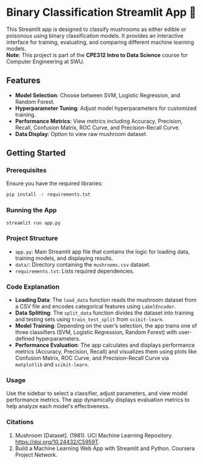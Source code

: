 
# Binary Classification Streamlit App 🍄

This Streamlit app is designed to classify mushrooms as either edible or poisonous using binary classification models. It provides an interactive interface for training, evaluating, and comparing different machine learning models.  
**Note**: This project is part of the **CPE312 Intro to Data Science** course for Computer Engineering at SWU.

## Features
- **Model Selection**: Choose between SVM, Logistic Regression, and Random Forest.
- **Hyperparameter Tuning**: Adjust model hyperparameters for customized training.
- **Performance Metrics**: View metrics including Accuracy, Precision, Recall, Confusion Matrix, ROC Curve, and Precision-Recall Curve.
- **Data Display**: Option to view raw mushroom dataset.

## Getting Started

### Prerequisites
Ensure you have the required libraries:

```bash
pip install -r requirements.txt
```

### Running the App

```bash
streamlit run app.py
```

### Project Structure
- `app.py`: Main Streamlit app file that contains the logic for loading data, training models, and displaying results.
- `data/`: Directory containing the `mushrooms.csv` dataset.
- `requirements.txt`: Lists required dependencies.

### Code Explanation
- **Loading Data**: The `load_data` function reads the mushroom dataset from a CSV file and encodes categorical features using `LabelEncoder`.
- **Data Splitting**: The `split_data` function divides the dataset into training and testing sets using `train_test_split` from `scikit-learn`.
- **Model Training**: Depending on the user’s selection, the app trains one of three classifiers (SVM, Logistic Regression, Random Forest) with user-defined hyperparameters.
- **Performance Evaluation**: The app calculates and displays performance metrics (Accuracy, Precision, Recall) and visualizes them using plots like Confusion Matrix, ROC Curve, and Precision-Recall Curve via `matplotlib` and `scikit-learn`.

### Usage
Use the sidebar to select a classifier, adjust parameters, and view model performance metrics. The app dynamically displays evaluation metrics to help analyze each model's effectiveness.

### Citations
1. Mushroom [Dataset]. (1981). UCI Machine Learning Repository. https://doi.org/10.24432/C5959T.
2. Build a Machine Learning Web App with Streamlit and Python. Coursera Project Network.
